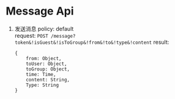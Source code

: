# Message Api

1. 发送消息
policy: default  
request: `POST /message?token&!isGuest&!isToGroup&!from&!to&!type&!content`
result:  

    ```
    {
        from: Object,
        toUser: Object,
        toGroup: Object,
        time: Time,
        content: String,
        Type: String
    }
    ```